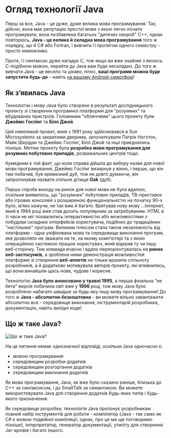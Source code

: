 # Огляд технології Java
Перш за все, Java - це дуже, дуже велика мова програмування. Так, дійсно, вона має репутацію простої мови з якою легко почати програмувати, вона позбавлена багатьох "дитячих хвороб" С++, однак повторюсь, **Java - це велика й складна мова програмування** того ж порядку, що й С# або Fortran, і вивчити її протягом одного семестру - просто неможливо.

Проте, її синтаксис дуже нагадує C, тож якщо ви вже знайомі з якоюсь С-подібною мовою, перейти до Java вам буде нескладно. До того ж вивчати Java - це весело та цікаво, плюс, **ваші програми можна буде запустити будь-де** - навіть [на вашому Android-смартфоні](http://www.spartacusrex.com/terminalide.htm)!

## Як з’явилась Java
Технологію і мову Java було створено в результаті дослідницького проекту зі створення програмної платформи для "розумних" та вбудованих пристроїв. Головними "обличчями" цього проекту були **Джеймс Гослінг** та **Білл Джой**.

Цей невеликий проект, який з 1991 року здійснювався в Sun Microsystems за закритими дверима, започаткували Патрік Ногхтон, Майк Шерідан та Джеймс Гослінг, Білл Джой та інші приєднались пізніше. Метою проекту  була **розробка мови програмування для розумних побутових приладів**, розважальних центрів тощо.

Кумедним є той факт, що коли справа дійшла до вибору назви для нової мови програмування, Джеймс Гослінг визирнув у вікно, і перше, що він там побачив, був кремезний дуб, тож не довго думаючи, він запропонував назвати спільне дітище **Oak** (дуб).

Перша спроба виходу на ринок для нової мови не була вдалою, оскільки виявилось, що "розумних" побутових приладів, ТВ-приставок або ігрових консолей з розширеною функціональністю на початку 90-х було, м’яко кажучи, не так вже й багато. Врятував нову мову ...Інтернет, який в 1994 році вже став досить популярним за затребуваним. HTML в ті часи не міг похвалитись інтерактивністю або можливостями з побудови складних інтерфейсів користувача, подібних до традиційних "настільних" програм. Великим плюсом стала також незалежність від платформи - одна уніфікована мова та середовище виконання програм, яке дозволяло не зважати на те, на якому комп’ютері та з якою операційною системою працює користувач, який відкрив ту чи іншу веб-сторінку.  Тож команда вчасно і вдало переорієнтувалась на **ринок веб-застосунків**, а зроблена ними демонстрація можливостей платформи зі створення **веб-аплетів** не тільки вразила спільноту розробників, а й додатково мотивувала авторів проекту, які впевнились, що вони винайшли щось нове, чудове і корисне.

Технологію **Java було анонсовано у травні 1995**, а перша фінальна "не бета" версія побачила світ вже у **1996** році, тож мову Java було розроблено набагато швидше за будь-яку іншу мову програмування! До того ж **Java - абсолютно безкоштовна** - ви можете вільно завантажити абсолютно все - середовище виконання, інструментарій розробника, документацію, навіть вихідні коди!

## Що ж таке Java?

![Що ж таке Java?](https://raw.githubusercontent.com/ppc-ntu-khpi/oop/gh-pages/img-modules/WhatIsJava.png)

На це питання немає однозначної відповіді, оскільки Java одночасно є:

* мовою програмування
* середовищем розробки додатків
* середовищем розгортання додатків
* середовищем виконання додатків

Як мова програмування, Java, як вже було сказано раніше, близька до C++ за синтаксисом, і до SmallTalk за семантикою. Ви можете використовувати Java для створення додатків будь-яких типів і будь-якого призначення.

Як середовище розробки, технологія Java пропонує розробникам повний набір інструментів для роботи - компілятор (Java - так само як C# є мовою подвійної компіляції, однак, про це ми ще поговоримо пізніше), інтерпретатор, генератор документації, утиліту для створення Jar-архівів і багато іншого.

